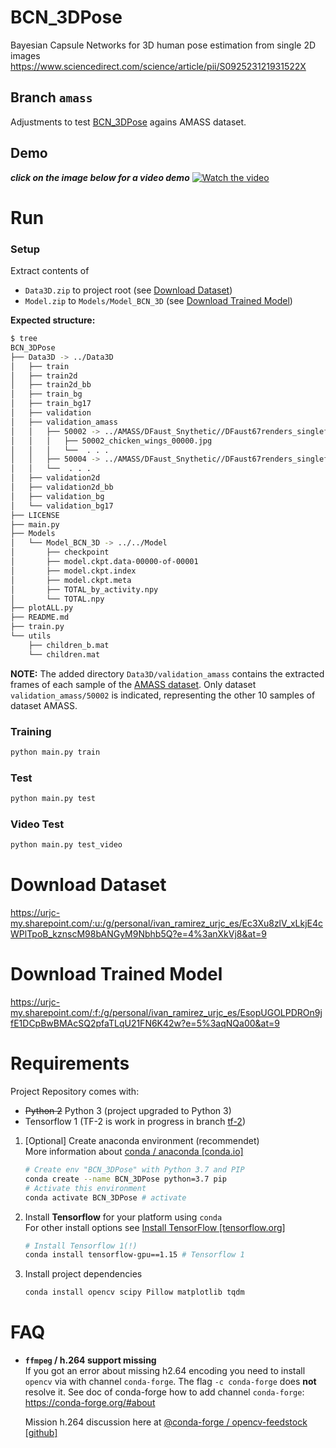 # BCN_3DPose
Bayesian Capsule Networks for 3D human pose estimation from single 2D images
https://www.sciencedirect.com/science/article/pii/S092523121931522X

## Branch ``amass``
Adjustments to test [BCN_3DPose](https://amass.is.tue.mpg.de) agains AMASS dataset. 

## Demo
**_click on the image below for a video demo_**
[![Watch the video](https://img.youtube.com/vi/cJsPnm-T9cA/maxresdefault.jpg)](https://youtu.be/cJsPnm-T9cA)


# Run

### Setup
Extract contents of 
 - ``Data3D.zip`` to project root (see [Download Dataset](#download-dataset))
 - ``Model.zip`` to ``Models/Model_BCN_3D`` (see [Download Trained Model](#download-trained-model))

**Expected structure:**
```bash
$ tree
BCN_3DPose
├── Data3D -> ../Data3D
│   ├── train
│   ├── train2d
│   ├── train2d_bb
│   ├── train_bg
│   ├── train_bg17
│   ├── validation
│   ├── validation_amass
│   │   ├── 50002 -> ../AMASS/DFaust_Snythetic//DFaust67renders_singleframes/50002
│   │   │   ├── 50002_chicken_wings_00000.jpg
│   │   │   └──  . . .
│   │   ├── 50004 -> ../AMASS/DFaust_Snythetic//DFaust67renders_singleframes/50004
│   │   └──  . . . 
│   ├── validation2d
│   ├── validation2d_bb
│   ├── validation_bg
│   └── validation_bg17
├── LICENSE
├── main.py
├── Models
│   └── Model_BCN_3D -> ../../Model
│       ├── checkpoint
│       ├── model.ckpt.data-00000-of-00001
│       ├── model.ckpt.index
│       ├── model.ckpt.meta
│       ├── TOTAL_by_activity.npy
│       └── TOTAL.npy
├── plotALL.py
├── README.md
├── train.py
└── utils
    ├── children_b.mat
    └── children.mat

```

**NOTE:** The added directory `Data3D/validation_amass` contains the extracted frames of each sample 
         of the [AMASS dataset](https://amass.is.tue.mpg.de). 
         Only dataset ``validation_amass/50002`` is indicated, representing the other 10 samples of dataset AMASS.



### Training
```bash
python main.py train
```

### Test
```bash
python main.py test
```

### Video Test
```bash
python main.py test_video
```


# Download Dataset
https://urjc-my.sharepoint.com/:u:/g/personal/ivan_ramirez_urjc_es/Ec3Xu8zlV_xLkjE4cWPlTpoB_kznscM98bANGyM9Nbhb5Q?e=4%3anXkVj8&at=9
# Download Trained Model
https://urjc-my.sharepoint.com/:f:/g/personal/ivan_ramirez_urjc_es/EsopUGOLPDROn9jfE1DCpBwBMAcSQ2pfaTLqU21FN6K42w?e=5%3aqNQa00&at=9


# Requirements

Project Repository comes with:
 - ~~Python 2~~ Python 3 (project upgraded to Python 3)
 - Tensorflow 1 (TF-2 is work in progress in branch [tf-2](https://github.com/suhrmann/BCN_3DPose/tree/tf-2))

1. [Optional] Create anaconda environment (recommendet) <br/>
    More information about [conda / anaconda [conda.io]](https://docs.conda.io/en/latest/)
    ```bash
    # Create env "BCN_3DPose" with Python 3.7 and PIP
    conda create --name BCN_3DPose python=3.7 pip
    # Activate this environment
    conda activate BCN_3DPose # activate 
    ```

2. Install **Tensorflow** for your platform using ``conda`` <br />
    For other install options see [Install TensorFlow [tensorflow.org]](https://www.tensorflow.org/install)
    ```bash
    # Install Tensorflow 1(!)
    conda install tensorflow-gpu==1.15 # Tensorflow 1
    ```

2. Install project dependencies
    ```bash
    conda install opencv scipy Pillow matplotlib tqdm
    ```


# FAQ

 - **``ffmpeg`` / h.264 support missing** <br>
    If you got an error about missing h2.64 encoding you need to install ``opencv`` via with channel `conda-forge`.
    The flag `-c conda-forge` does **not** resolve it. See doc of conda-forge how to add channel `conda-forge`: <br>
    https://conda-forge.org/#about
    
    Mission h.264 discussion here at [ @conda-forge / opencv-feedstock [github] ](https://github.com/conda-forge/opencv-feedstock/issues/230#issuecomment-626216544)
